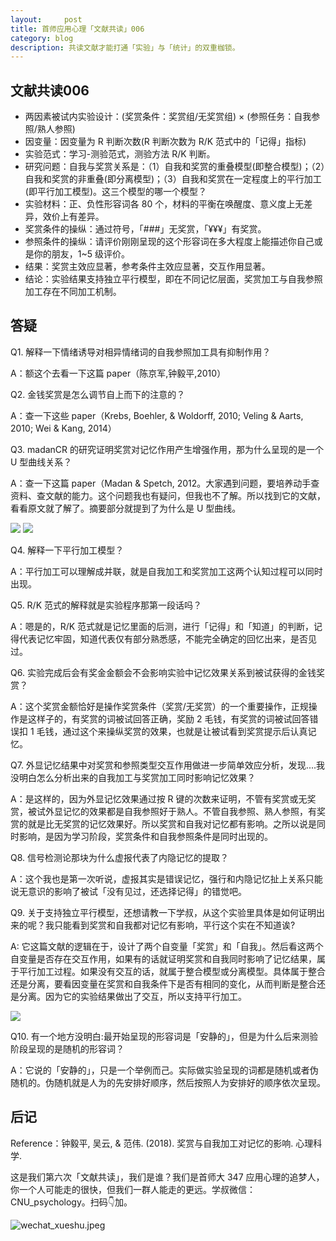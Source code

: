 ```yaml
---
layout:     post
title: 首师应用心理「文献共读」006
category: blog
description: 共读文献才能打通「实验」与「统计」的双重枷锁。
---
```



## 文献共读006

- 两因素被试内实验设计：(奖赏条件：奖赏组/无奖赏组) × (参照任务：自我参照/熟人参照)
- 因变量：因变量为 R 判断次数(R 判断次数为 R/K 范式中的「记得」指标)
- 实验范式：学习-测验范式，测验方法 R/K 判断。
- 研究问题：自我与奖赏关系是：（1）自我和奖赏的重叠模型(即整合模型)；（2）自我和奖赏的非重叠(即分离模型)；（3）自我和奖赏在一定程度上的平行加工(即平行加工模型)。这三个模型的哪一个模型？
- 实验材料：正、负性形容词各 80 个，材料的平衡在唤醒度、意义度上无差异，效价上有差异。
- 奖赏条件的操纵：通过符号，「###」无奖赏，「¥¥¥」有奖赏。
- 参照条件的操纵：请评价刚刚呈现的这个形容词在多大程度上能描述你自己或是你的朋友，1~5 级评价。
- 结果：奖赏主效应显著，参考条件主效应显著，交互作用显著。
- 结论：实验结果支持独立平行模型，即在不同记忆层面，奖赏加工与自我参照加工存在不同加工机制。


## 答疑

Q1. 解释一下情绪诱导对相异情绪词的自我参照加工具有抑制作用？

A：额这个去看一下这篇 paper（陈京军,钟毅平,2010）

Q2. 金钱奖赏是怎么调节自上而下的注意的？

A：查一下这些 paper（Krebs, Boehler, & Woldorff, 2010; Veling & Aarts, 2010; Wei & Kang, 2014）

Q3. madanCR 的研究证明奖赏对记忆作用产生增强作用，那为什么呈现的是一个 U 型曲线关系？

A：查一下这篇 paper（Madan & Spetch, 2012。大家遇到问题，要培养动手查资料、查文献的能力。这个问题我也有疑问，但我也不了解。所以找到它的文献，看看原文就了解了。摘要部分就提到了为什么是 U 型曲线。

![](https://cnu347-1257355643.cos.ap-beijing.myqcloud.com/CNU347/paper06-01.png)
![](https://cnu347-1257355643.cos.ap-beijing.myqcloud.com/CNU347/paper06-02.png)

Q4. 解释一下平行加工模型？

A：平行加工可以理解成并联，就是自我加工和奖赏加工这两个认知过程可以同时出现。

Q5. R/K 范式的解释就是实验程序那第一段话吗？

A：嗯是的，R/K 范式就是记忆里面的后测，进行「记得」和「知道」的判断，记得代表记忆牢固，知道代表仅有部分熟悉感，不能完全确定的回忆出来，是否见过。


Q6. 实验完成后会有奖金金额会不会影响实验中记忆效果关系到被试获得的金钱奖赏？

A：这个奖赏金额恰好是操作奖赏条件（奖赏/无奖赏）的一个重要操作，正规操作是这样子的，有奖赏的词被试回答正确，奖励 2 毛钱，有奖赏的词被试回答错误扣 1 毛钱，通过这个来操纵奖赏的效果，也就是让被试看到奖赏提示后认真记忆。


Q7. 外显记忆结果中对奖赏和参照类型交互作用做进一步简单效应分析，发现....我没明白怎么分析出来的自我加工与奖赏加工同时影响记忆效果？

A：是这样的，因为外显记忆效果通过按 R 键的次数来证明，不管有奖赏或无奖赏，被试外显记忆的效果都是自我参照好于熟人。不管自我参照、熟人参照，有奖赏的就是比无奖赏的记忆效果好。所以奖赏和自我对记忆都有影响。之所以说是同时影响，是因为学习阶段，奖赏条件和自我参照条件是同时出现的。

Q8. 信号检测论那块为什么虚报代表了内隐记忆的提取？

A：这个我也是第一次听说，虚报其实是错误记忆，强行和内隐记忆扯上关系只能说无意识的影响了被试「没有见过，还选择记得」的错觉吧。

Q9. 关于支持独立平行模型，还想请教一下学叔，从这个实验里具体是如何证明出来的呢？我只能看到奖赏和自我都对记忆有影响，平行这个实在不知道诶?

A: 它这篇文献的逻辑在于，设计了两个自变量「奖赏」和「自我」。然后看这两个自变量是否存在交互作用，如果有的话就证明奖赏和自我同时影响了记忆结果，属于平行加工过程。如果没有交互的话，就属于整合模型或分离模型。具体属于整合还是分离，要看因变量在奖赏和自我条件下是否有相同的变化，从而判断是整合还是分离。因为它的实验结果做出了交互，所以支持平行加工。

![](https://cnu347-1257355643.cos.ap-beijing.myqcloud.com/paper06-03.png)

Q10. 有一个地方没明白:最开始呈现的形容词是「安静的」，但是为什么后来测验阶段呈现的是随机的形容词？

A：它说的「安静的」，只是一个举例而己。实际做实验呈现的词都是随机或者伪随机的。伪随机就是人为的先安排好顺序，然后按照人为安排好的顺序依次呈现。


## 后记

Reference：钟毅平, 吴云, & 范伟. (2018). 奖赏与自我加工对记忆的影响. 心理科学.

这是我们第六次「文献共读」，我们是谁？我们是首师大 347 应用心理的追梦人，你一个人可能走的很快，但我们一群人能走的更远。学叔微信：CNU_psychology。扫码👇加。

![wechat_xueshu.jpeg](https://cnu347-1257355643.cos.ap-beijing.myqcloud.com/CNU347/WechatIMG125.jpeg)


